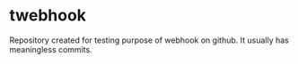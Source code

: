 # twebhook

Repository created for testing purpose of webhook on github.
It usually has meaningless commits.
